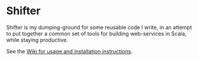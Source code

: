 # Shifter

Shifter is my dumping-ground for some reusable code I write, in an
attempt to put together a common set of tools for building
web-services in Scala, while staying productive.

See the [Wiki for usage and installation instructions](https://github.com/alexandru/shifter/wiki).

